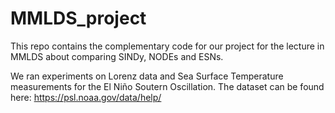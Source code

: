 # MMLDS_project
This repo contains the complementary code for our project for the lecture in MMLDS about comparing SINDy, NODEs and ESNs.

We ran experiments on Lorenz data and Sea Surface Temperature measurements for the El Niño Soutern Oscillation. The dataset can be found here: https://psl.noaa.gov/data/help/
